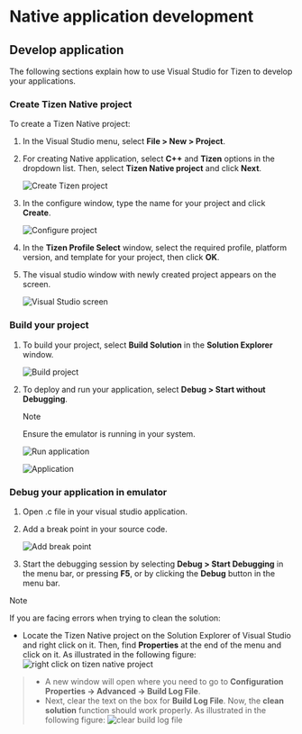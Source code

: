 # Native application development


## Develop application

The following sections explain how to use Visual Studio for Tizen to develop your applications.


### Create Tizen Native project

To create a Tizen Native project:

1. In the Visual Studio menu, select **File &gt; New &gt; Project**.

2. For creating Native application, select **C++** and **Tizen** options in the dropdown list. Then, select **Tizen Native project** and click **Next**.

   ![Create Tizen project](media/native_create_project.PNG)

3. In the configure window, type the name for your project and click **Create**.

   ![Configure project](media/native_configure_project.PNG)

4. In the **Tizen Profile Select** window, select the required profile, platform version, and template for your project, then click **OK**.

5. The visual studio window with newly created project appears on the screen.

   ![Visual Studio screen](media/native_vs_screen.PNG)


### Build your project

1. To build your project, select **Build Solution** in the **Solution Explorer** window.

   ![Build project](media/native_build_project.PNG)

2. To deploy and run your application, select **Debug &gt; Start without Debugging**.

   > [!NOTE]
   > Ensure the emulator is running in your system.

   ![Run application](media/native_run_application1.PNG)

   ![Application](media/native_run_application2.PNG)


### Debug your application in emulator

1. Open .c file in your visual studio application.

2. Add a break point in your source code.

   ![Add break point](media/native_debug_application.PNG)

3. Start the debugging session by selecting **Debug &gt; Start Debugging** in the menu bar, or pressing **F5**, or by clicking the **Debug** button in the menu bar.


> [!NOTE]   
> If you are facing errors when trying to clean the solution:   
> - Locate the Tizen Native project on the Solution Explorer of Visual Studio and right click on it. Then, find **Properties** at the end of the menu and click on it. As illustrated in the following figure:    
![right click on tizen native project](./media/properties.png)

> - A new window will open where you need to go to **Configuration Properties -> Advanced -> Build Log File**.
> - Next, clear the text on the box for **Build Log File**. Now, the **clean solution** function should work properly. As illustrated in the following figure:
![clear build log file](./media/properties_window.png)